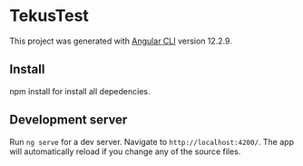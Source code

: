 # TekusTest

This project was generated with [Angular CLI](https://github.com/angular/angular-cli) version 12.2.9.

## Install

npm install for install all depedencies.

## Development server

Run `ng serve` for a dev server. Navigate to `http://localhost:4200/`. The app will automatically reload if you change any of the source files.
